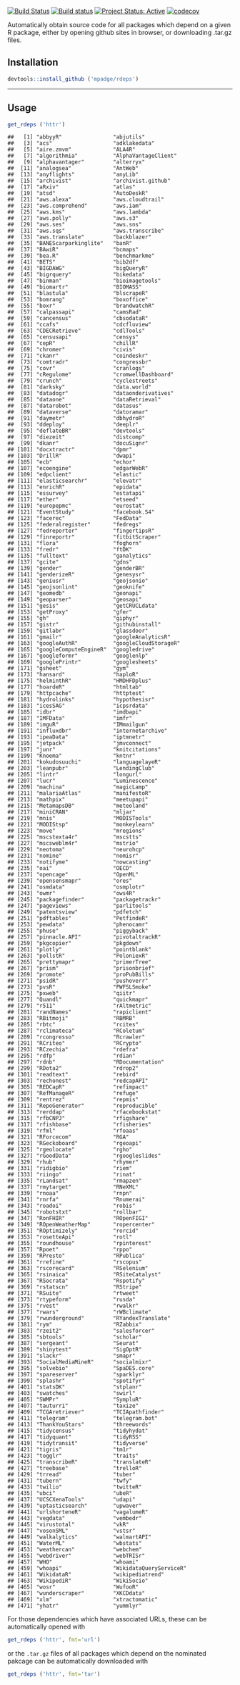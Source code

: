 [![Build
Status](https://travis-ci.org/mpadge/rdeps.svg?branch=master)](https://travis-ci.org/mpadge/rdeps)
[![Build
status](https://ci.appveyor.com/api/projects/status/github/mpadge/rdeps?svg=true)](https://ci.appveyor.com/project/mpadge/rdeps)
[![Project Status:
Active](http://www.repostatus.org/badges/latest/active.svg)](http://www.repostatus.org/#active)
[![codecov](https://codecov.io/gh/mpadge/rdeps/branch/master/graph/badge.svg)](https://codecov.io/gh/mpadge/rdeps)

Automatically obtain source code for all packages which depend on a
given R package, either by opening github sites in browser, or
downloading .tar.gz files.

## Installation

``` r
devtools::install_github ('mpadge/rdeps')
```

-----

## Usage

``` r
get_rdeps ('httr')
```

    ##   [1] "abbyyR"                "abjutils"             
    ##   [3] "acs"                   "adklakedata"          
    ##   [5] "aire.zmvm"             "ALA4R"                
    ##   [7] "algorithmia"           "AlphaVantageClient"   
    ##   [9] "alphavantager"         "alterryx"             
    ##  [11] "analogsea"             "AntWeb"               
    ##  [13] "anyflights"            "anyLib"               
    ##  [15] "archivist"             "archivist.github"     
    ##  [17] "aRxiv"                 "atlas"                
    ##  [19] "atsd"                  "AutoDeskR"            
    ##  [21] "aws.alexa"             "aws.cloudtrail"       
    ##  [23] "aws.comprehend"        "aws.iam"              
    ##  [25] "aws.kms"               "aws.lambda"           
    ##  [27] "aws.polly"             "aws.s3"               
    ##  [29] "aws.ses"               "aws.sns"              
    ##  [31] "aws.sqs"               "aws.transcribe"       
    ##  [33] "aws.translate"         "backblazer"           
    ##  [35] "BANEScarparkinglite"   "banR"                 
    ##  [37] "BAwiR"                 "bcmaps"               
    ##  [39] "bea.R"                 "benchmarkme"          
    ##  [41] "BETS"                  "bib2df"               
    ##  [43] "BIGDAWG"               "bigQueryR"            
    ##  [45] "bigrquery"             "bikedata"             
    ##  [47] "binman"                "bioimagetools"        
    ##  [49] "biomartr"              "BIOMASS"              
    ##  [51] "blastula"              "blscrapeR"            
    ##  [53] "bomrang"               "boxoffice"            
    ##  [55] "boxr"                  "brandwatchR"          
    ##  [57] "calpassapi"            "camsRad"              
    ##  [59] "cancensus"             "cbsodataR"            
    ##  [61] "ccafs"                 "cdcfluview"           
    ##  [63] "CDECRetrieve"          "cdlTools"             
    ##  [65] "censusapi"             "censys"               
    ##  [67] "cepR"                  "chillR"               
    ##  [69] "chromer"               "civis"                
    ##  [71] "ckanr"                 "coindeskr"            
    ##  [73] "comtradr"              "congressbr"           
    ##  [75] "covr"                  "cranlogs"             
    ##  [77] "cRegulome"             "cromwellDashboard"    
    ##  [79] "crunch"                "cyclestreets"         
    ##  [81] "darksky"               "data.world"           
    ##  [83] "datadogr"              "dataonderivatives"    
    ##  [85] "dataone"               "dataRetrieval"        
    ##  [87] "datarobot"             "datasus"              
    ##  [89] "dataverse"             "datoramar"            
    ##  [91] "daymetr"               "dbhydroR"             
    ##  [93] "ddeploy"               "deeplr"               
    ##  [95] "deflateBR"             "devtools"             
    ##  [97] "diezeit"               "distcomp"             
    ##  [99] "dkanr"                 "docuSignr"            
    ## [101] "docxtractr"            "dpmr"                 
    ## [103] "DrillR"                "dwapi"                
    ## [105] "ecb"                   "echor"                
    ## [107] "ecoengine"             "edgarWebR"            
    ## [109] "edpclient"             "elastic"              
    ## [111] "elasticsearchr"        "elevatr"              
    ## [113] "enrichR"               "epidata"              
    ## [115] "essurvey"              "estatapi"             
    ## [117] "ether"                 "etseed"               
    ## [119] "europepmc"             "eurostat"             
    ## [121] "EventStudy"            "facebook.S4"          
    ## [123] "facerec"               "FedData"              
    ## [125] "federalregister"       "fedregs"              
    ## [127] "fedreporter"           "fingertipsR"          
    ## [129] "finreportr"            "fitbitScraper"        
    ## [131] "flora"                 "foghorn"              
    ## [133] "fredr"                 "ftDK"                 
    ## [135] "fulltext"              "ganalytics"           
    ## [137] "gcite"                 "gdns"                 
    ## [139] "gender"                "genderBR"             
    ## [141] "genderizeR"            "genesysr"             
    ## [143] "geniusr"               "geojsonio"            
    ## [145] "geojsonlint"           "geoknife"             
    ## [147] "geomedb"               "geonapi"              
    ## [149] "geoparser"             "geosapi"              
    ## [151] "gesis"                 "getCRUCLdata"         
    ## [153] "getProxy"              "gfer"                 
    ## [155] "gh"                    "giphyr"               
    ## [157] "gistr"                 "githubinstall"        
    ## [159] "gitlabr"               "glassdoor"            
    ## [161] "gmailr"                "googleAnalyticsR"     
    ## [163] "googleAuthR"           "googleCloudStorageR"  
    ## [165] "googleComputeEngineR"  "googledrive"          
    ## [167] "googleformr"           "googlenlp"            
    ## [169] "googlePrintr"          "googlesheets"         
    ## [171] "gsheet"                "gym"                  
    ## [173] "hansard"               "haploR"               
    ## [175] "helminthR"             "HMDHFDplus"           
    ## [177] "hoardeR"               "htmltab"              
    ## [179] "httpcache"             "httptest"             
    ## [181] "hydrolinks"            "hypothesisr"          
    ## [183] "icesSAG"               "icpsrdata"            
    ## [185] "idbr"                  "imdbapi"              
    ## [187] "IMFData"               "imfr"                 
    ## [189] "imguR"                 "IMmailgun"            
    ## [191] "influxdbr"             "internetarchive"      
    ## [193] "ipeaData"              "iptmnetr"             
    ## [195] "jetpack"               "jmvconnect"           
    ## [197] "junr"                  "knitcitations"        
    ## [199] "Knoema"                "kntnr"                
    ## [201] "kokudosuuchi"          "languagelayeR"        
    ## [203] "leanpubr"              "LendingClub"          
    ## [205] "lintr"                 "longurl"              
    ## [207] "lucr"                  "Luminescence"         
    ## [209] "machina"               "magicLamp"            
    ## [211] "malariaAtlas"          "manifestoR"           
    ## [213] "mathpix"               "meetupapi"            
    ## [215] "MetamapsDB"            "meteoland"            
    ## [217] "miniCRAN"              "mljar"                
    ## [219] "mnis"                  "MODISTools"           
    ## [221] "MODIStsp"              "monkeylearn"          
    ## [223] "move"                  "mregions"             
    ## [225] "mscstexta4r"           "mscstts"              
    ## [227] "mscsweblm4r"           "mstrio"               
    ## [229] "neotoma"               "neurohcp"             
    ## [231] "nomine"                "nomisr"               
    ## [233] "notifyme"              "nowcasting"           
    ## [235] "oai"                   "OECD"                 
    ## [237] "opencage"              "OpenML"               
    ## [239] "opensensmapr"          "ores"                 
    ## [241] "osmdata"               "osmplotr"             
    ## [243] "owmr"                  "ows4R"                
    ## [245] "packagefinder"         "packagetrackr"        
    ## [247] "pageviews"             "parlitools"           
    ## [249] "patentsview"           "pdfetch"              
    ## [251] "pdftables"             "PetfindeR"            
    ## [253] "pewdata"               "phenocamr"            
    ## [255] "phuse"                 "piggyback"            
    ## [257] "pinnacle.API"          "pivotaltrackR"        
    ## [259] "pkgcopier"             "pkgdown"              
    ## [261] "plotly"                "pointblank"           
    ## [263] "pollstR"               "PoloniexR"            
    ## [265] "prettymapr"            "primerTree"           
    ## [267] "prism"                 "prisonbrief"          
    ## [269] "promote"               "proPubBills"          
    ## [271] "psidR"                 "pushoverr"            
    ## [273] "pvsR"                  "PWFSLSmoke"           
    ## [275] "pxweb"                 "qiitr"                
    ## [277] "Quandl"                "quickmapr"            
    ## [279] "r511"                  "rAltmetric"           
    ## [281] "randNames"             "rapiclient"           
    ## [283] "RBitmoji"              "RBMRB"                
    ## [285] "rbtc"                  "rcites"               
    ## [287] "rclimateca"            "RColetum"             
    ## [289] "rcongresso"            "Rcrawler"             
    ## [291] "RCriteo"               "RCrypto"              
    ## [293] "RCzechia"              "rdefra"               
    ## [295] "rdfp"                  "rdian"                
    ## [297] "rdnb"                  "RDocumentation"       
    ## [299] "RDota2"                "rdrop2"               
    ## [301] "readtext"              "rebird"               
    ## [303] "rechonest"             "redcapAPI"            
    ## [305] "REDCapR"               "refimpact"            
    ## [307] "RefManageR"            "refuge"               
    ## [309] "rentrez"               "repmis"               
    ## [311] "RepoGenerator"         "reproducible"         
    ## [313] "rerddap"               "rfacebookstat"        
    ## [315] "rfbCNPJ"               "rfigshare"            
    ## [317] "rfishbase"             "rfisheries"           
    ## [319] "rfml"                  "rfoaas"               
    ## [321] "RForcecom"             "RGA"                  
    ## [323] "RGeckoboard"           "rgeoapi"              
    ## [325] "rgeolocate"            "rgho"                 
    ## [327] "rGoodData"             "rgoogleslides"        
    ## [329] "rhub"                  "rhymer"               
    ## [331] "ridigbio"              "riem"                 
    ## [333] "riingo"                "rinat"                
    ## [335] "rLandsat"              "rmapzen"              
    ## [337] "rmytarget"             "RNeXML"               
    ## [339] "rnoaa"                 "rnpn"                 
    ## [341] "rnrfa"                 "Rnumerai"             
    ## [343] "roadoi"                "robis"                
    ## [345] "robotstxt"             "rollbar"              
    ## [347] "RonFHIR"               "ROpenFIGI"            
    ## [349] "ROpenWeatherMap"       "ropercenter"          
    ## [351] "ROptimizely"           "rorcid"               
    ## [353] "rosetteApi"            "rotl"                 
    ## [355] "roundhouse"            "rpinterest"           
    ## [357] "Rpoet"                 "rppo"                 
    ## [359] "RPresto"               "RPublica"             
    ## [361] "rrefine"               "rscopus"              
    ## [363] "rscorecard"            "RSelenium"            
    ## [365] "rsinaica"              "RSiteCatalyst"        
    ## [367] "RSocrata"              "Rspotify"             
    ## [369] "rstatscn"              "RStripe"              
    ## [371] "RSuite"                "rtweet"               
    ## [373] "rtypeform"             "rusda"                
    ## [375] "rvest"                 "rwalkr"               
    ## [377] "rwars"                 "rWBclimate"           
    ## [379] "rwunderground"         "RYandexTranslate"     
    ## [381] "rym"                   "RZabbix"              
    ## [383] "rzeit2"                "salesforcer"          
    ## [385] "sbtools"               "scholar"              
    ## [387] "sergeant"              "Seurat"               
    ## [389] "shinytest"             "SigOptR"              
    ## [391] "slackr"                "smapr"                
    ## [393] "SocialMediaMineR"      "socialmixr"           
    ## [395] "solvebio"              "SpaDES.core"          
    ## [397] "spareserver"           "sparklyr"             
    ## [399] "splashr"               "spotifyr"             
    ## [401] "statsDK"               "stplanr"              
    ## [403] "swatches"              "swirl"                
    ## [405] "SWMPr"                 "SympluR"              
    ## [407] "tauturri"              "taxize"               
    ## [409] "TCGAretriever"         "TCIApathfinder"       
    ## [411] "telegram"              "telegram.bot"         
    ## [413] "ThankYouStars"         "threewords"           
    ## [415] "tidycensus"            "tidyhydat"            
    ## [417] "tidyquant"             "tidyRSS"              
    ## [419] "tidytransit"           "tidyverse"            
    ## [421] "tigris"                "tm1r"                 
    ## [423] "togglr"                "traits"               
    ## [425] "transcribeR"           "translateR"           
    ## [427] "treebase"              "trelloR"              
    ## [429] "trread"                "tuber"                
    ## [431] "tubern"                "twfy"                 
    ## [433] "twilio"                "twitteR"              
    ## [435] "ubci"                  "ubeR"                 
    ## [437] "UCSCXenaTools"         "udapi"                
    ## [439] "uptasticsearch"        "upwaver"              
    ## [441] "urlshorteneR"          "vagalumeR"            
    ## [443] "vegdata"               "vembedr"              
    ## [445] "virustotal"            "vkR"                  
    ## [447] "vosonSML"              "vstsr"                
    ## [449] "walkalytics"           "walmartAPI"           
    ## [451] "WaterML"               "wbstats"              
    ## [453] "weathercan"            "webchem"              
    ## [455] "webdriver"             "webTRISr"             
    ## [457] "WHO"                   "whoami"               
    ## [459] "whoapi"                "WikidataQueryServiceR"
    ## [461] "WikidataR"             "wikipediatrend"       
    ## [463] "WikipediR"             "WikiSocio"            
    ## [465] "wosr"                  "WufooR"               
    ## [467] "wunderscraper"         "XKCDdata"             
    ## [469] "xlm"                   "xtractomatic"         
    ## [471] "yhatr"                 "yummlyr"

For those dependencies which have associated URLs, these can be
automatically opened with

``` r
get_rdeps ('httr', fmt='url')
```

or the `.tar.gz` files of all packages which depend on the nominated
pakcage can be automatically downloaded with

``` r
get_rdeps ('httr', fmt='tar')
```
